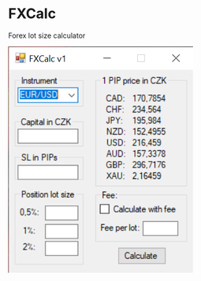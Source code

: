 # FXCalc
Forex lot size calculator


![alt text](https://github.com/moxissi/FXCalc/blob/main/image.png?raw=true)
